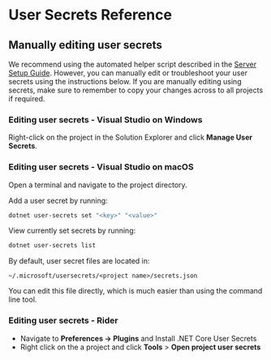# User Secrets Reference

## Manually editing user secrets

We recommend using the automated helper script described in the [Server Setup Guide](./guide.md). However, you can manually edit or troubleshoot your user secrets using the instructions below. If you are manually editing using secrets, make sure to remember to copy your changes across to all projects if required.

### Editing user secrets - Visual Studio on Windows

Right-click on the project in the Solution Explorer and click **Manage User Secrets**.

### Editing user secrets - Visual Studio on macOS

Open a terminal and navigate to the project directory.

Add a user secret by running:

```bash
dotnet user-secrets set "<key>" "<value>"
```

View currently set secrets by running:

```bash
dotnet user-secrets list
```

By default, user secret files are located in: 
```
~/.microsoft/usersecrets/<project name>/secrets.json
```
You can edit this file directly, which is much easier than using the command line tool.

### Editing user secrets - Rider

- Navigate to **Preferences -> Plugins** and Install .NET Core User Secrets
- Right click on the a project and click **Tools** > **Open project user secrets**
